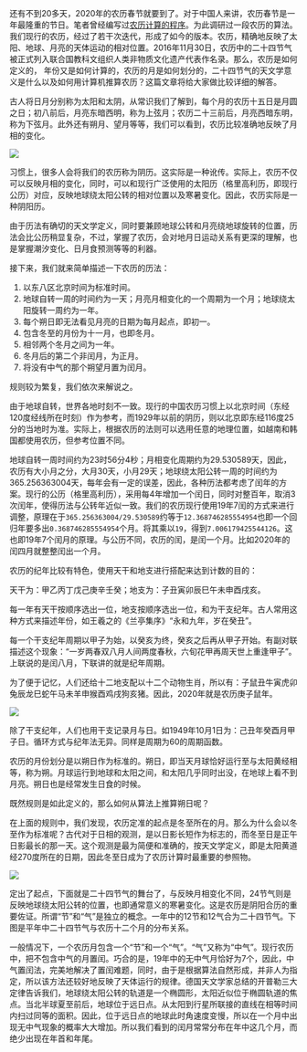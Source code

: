 还有不到20多天，2020年的农历春节就要到了。对于中国人来讲，农历春节是一年最隆重的节日。笔者曾经编写过[农历计算的程序](http://hao.360.com/rili/#cid=youlike)。为此调研过一段农历的算法。我们现行的农历，经过了若干次迭代，形成了如今的版本。农历，精确地反映了太阳、地球、月亮的天体运动的相对位置。2016年11月30日，农历中的二十四节气被正式列入联合国教科文组织人类非物质文化遗产代表作名录。那么，农历是如何定义的， 年份又是如何计算的，农历的月是如何划分的，二十四节气的天文学意义是什么以及如何用计算机推算农历？这篇文章将给大家做比较详细的解答。

古人将日月分别称为太阳和太阴，从常识我们了解到，每个月的农历十五日是月圆之日；初八前后，月亮东暗西明，称为上弦月；农历二十三前后，月亮西暗东明，称为下弦月。此外还有朔月、望月等等，我们可以看到，农历比较准确地反映了月相的变化。

![](https://p5.ssl.qhimg.com/t014237650677f19d88.jpg)

习惯上，很多人会将我们的农历称为阴历。这实际是一种讹传。实际上，农历不仅可以反映月相的变化，同时，可以和现行广泛使用的太阳历（格里高利历，即现行公历）对应，反映地球绕太阳公转的相对位置以及寒暑变化。因此，农历实际是一种阴阳历。

由于历法有确切的天文学定义，同时要兼顾地球公转和月亮绕地球旋转的位置，历法会比公历稍显复杂，不过，掌握了农历，会对地月日运动关系有更深的理解，也是掌握潮汐变化、日月食预测等等的利器。

接下来，我们就来简单描述一下农历的历法：


1. 以东八区北京时间为标准时间。 
1. 地球自转一周的时间约为一天；月亮月相变化的一个周期为一个月；地球绕太阳旋转一周约为一年。
1. 每个朔日即无法看见月亮的日期为每月起点，即初一。
1. 包含冬至的月份为十一月，也即冬月。
1. 相邻两个冬月之间为一年。
1. 冬月后的第二个非闰月，为正月。
1. 将没有中气的那个朔望月置为闰月。

规则较为繁复，我们依次来解说之。

由于地球自转，世界各地时刻不一致。现行的中国农历习惯上以北京时间（东经120度经线所在时刻）作为参考，而1929年以前的阴历，则以北京即东经116度25分的当地时为准。实际上，根据农历的法则可以选用任意的地理位置，如越南和韩国都使用农历，但参考位置不同。

地球自转一周时间约为23时56分4秒；月相变化周期约为29.530589天，因此，农历有大小月之分，大月30天，小月29天；地球绕太阳公转一周的时间约为365.256363004天，每年会有一定的误差，因此，各种历法都考虑了闰年的方案。现行的公历（格里高利历），采用每4年增加一个闰日，同时对整百年，取消3次闰年，使得历法与公转年近似一致。我们的农历现行使用19年7闰的方式来进行调整，原理在于`365.256363004/29.530589`约等于`12.368746285554954`也即一个回归年要多出`0.368746285554954`个月。将其乘以`19`，得到`7.006179425544126`。这也即19年7个闰月的原理。与公历不同，农历的闰，是闰一个月。比如2020年的闰四月就整整闰出一个月。

农历的纪年比较有特色，使用天干和地支进行搭配来达到计数的目的：

天干为：甲乙丙丁戊己庚辛壬癸；地支为：子丑寅卯辰巳午未申酉戌亥。

每一年有天干按顺序选出一位，地支按顺序选出一位，和为干支纪年。古人常用这种方式来描述年份，如王羲之的《兰亭集序》“永和九年，岁在癸丑”。

每一个干支纪年周期以甲子为始，以癸亥为终，癸亥之后再从甲子开始。有副对联描述这个现象：“一岁两春双八月人间两度春秋，六旬花甲再周天世上重逢甲子”。上联说的是闰八月，下联讲的就是纪年周期。

为了便于记忆，人们还给十二地支配以十二个动物生肖，所以有：子鼠丑牛寅虎卯兔辰龙巳蛇午马未羊申猴酉鸡戌狗亥猪。因此，2020年就是农历庚子鼠年。

![](https://p5.ssl.qhimg.com/t01b65070dd48821df6.jpg)

除了干支纪年，人们也用干支记录月与日。如1949年10月1日为：己丑年癸酉月甲子日。循环方式与纪年法无异。同样是周期为60的周期函数。

农历的月份划分是以朔日作为标准的。朔日，即当天月球恰好运行至与太阳黄经相等，称为朔。月球运行到地球和太阳之间，和太阳几乎同时出没，在地球上看不到月亮。朔日也是经常发生日食的时候。

既然规则是如此定义的，那么如何从算法上推算朔日呢？

在上面的规则中，我们发现，农历定准的起点是冬至所在的月。那么为什么会以冬至作为标准呢？古代对于日相的观测，是以日影长短作为标志的，而冬至日是正午日影最长的那一天。这个观测是最为简便和准确的，按天文学定义，即是太阳黄道经270度所在的日期，因此冬至日成为了农历计算时最重要的参照物。

![](https://p1.ssl.qhimg.com/t012e6e69b1a32a127f.jpg)

定出了起点，下面就是二十四节气的舞台了，与反映月相变化不同，24节气则是反映地球绕太阳公转的位置，也即通常意义的寒暑变化。这是农历是阴阳合历的重要佐证。所谓“节”和“气”是独立的概念。一年中的12节和12气合为二十四节气。下图是平年中二十四节气与农历十二个月的分布关系。

一般情况下，一个农历月包含一个“节”和一个“气”。“气”又称为“中气”。现行农历中，把不包含中气的月置闰。巧合的是，19年中的无中气月恰好为7个，因此，中气置闰法，完美地解决了置闰难题，同时，由于是根据算法自然形成，并非人为指定，所以该方法还较好地反映了天体运行的规律。德国天文学家总结的开普勒三大定律告诉我们，地球绕太阳公转的轨道是一个椭圆形，太阳近似位于椭圆轨道的焦点。当北半球夏至前后，地球位于远日点。从太阳到行星所联接的直线在相等时间内扫过同等的面积。因此，位于远日点的地球此时角速度变慢，所以在一个月中出现无中气现象的概率大大增加。所以我们看到的闰月常常分布在年中这几个月，而绝少出现在年首和年尾。
